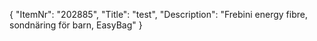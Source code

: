{
  "ItemNr": "202885",
  "Title": "test",
  "Description": "Frebini energy fibre, sondnäring för barn, EasyBag"
}
